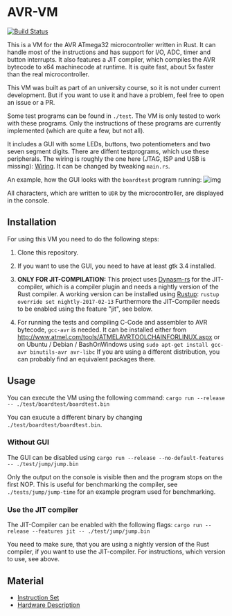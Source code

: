 # AVR-VM
[![Build Status](https://travis-ci.org/MackieLoeffel/avr-vm.svg?branch=master)](https://travis-ci.org/MackieLoeffel/avr-vm)

This is a VM for the AVR ATmega32 microcontroller written in Rust.
It can handle most of the instructions and has support for I/O, ADC,
timer and button interrupts. It also features a JIT compiler, which
compiles the AVR bytecode to x64 machinecode at runtime. It is quite
fast, about 5x faster than the real microcontroller.

This VM was built as part of an university course, so it is not under current
development. But if you want to use it and have a problem, feel free
to open an issue or a PR.

Some test programs can be found in `./test`. The VM is only tested to
work with these programs. Only the instructions of these programs
are currently implemented (which are quite a few, but not all).

It includes a GUI with some LEDs, buttons, two potentiometers and two
seven segment digits. There are diffent testprograms, which use
these peripherals. The wiring is roughly the one here (JTAG, ISP and
USB is missing): [Wiring](https://www4.cs.fau.de/Lehre/SS16/V_SPIC/Uebungen/Board/spicboard2_sch.pdf). It can be changed by tweaking `main.rs`.

An example, how the GUI looks with the `boardtest` program running:
![img](//mackieloeffel.github.io/boardtest.gif)

All characters, which are written to `UDR` by the microcontroller,
are displayed in the console.

## Installation

For using this VM you need to do the following steps:

1.  Clone this repository.

2.  If you want to use the GUI, you need to have at least gtk 3.4
    installed.

3.  **ONLY FOR JIT-COMPILATION:**
    This project uses [Dynasm-rs](https://github.com/CensoredUsername/dynasm-rs) for the JIT-compiler, which is a
    compiler plugin and needs a nightly version of the Rust compiler. A working
    version can be installed using [Rustup](https://rustup.rs/):
    `rustup override set nightly-2017-02-13`
    Furthermore the JIT-Compiler needs to be enabled using the feature "jit",
    see below.

4.  For running the tests and compiling C-Code and assembler to AVR
    bytecode, `gcc-avr` is needed. It can be installed either from
    <http://www.atmel.com/tools/ATMELAVRTOOLCHAINFORLINUX.aspx>
    or on Ubuntu / Debian / BashOnWindows using
    `sudo apt-get install gcc-avr binutils-avr avr-libc`
    If you are using a different distribution, you can probably find
    an equivalent packages there.

## Usage

You can execute the VM using the following command:
`cargo run --release -- ./test/boardtest/boardtest.bin`

You can exucute a different binary by changing `./test/boardtest/boardtest.bin`.

### Without GUI

The GUI can be disabled using
`cargo run --release --no-default-features -- ./test/jump/jump.bin`

Only the output on the console is visible then and the program
stops on the first NOP. This is useful for benchmarking the
compiler, see `./tests/jump/jump-time` for an example program used
for benchmarking.

### Use the JIT compiler

The JIT-Compiler can be enabled with the following flags:
`cargo run --release --features jit -- ./test/jump/jump.bin`

You need to make sure, that you are using a nightly version of the
Rust compiler, if you want to use the JIT-compiler. For
instructions, which version to use, see above.

## Material

-   [Instruction Set](http://www.atmel.com/images/Atmel-0856-AVR-Instruction-Set-Manual.pdf)
-   [Hardware Description](http://www.atmel.com/images/doc2503.pdf)

